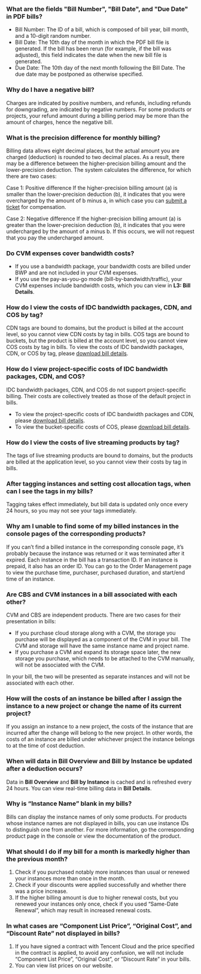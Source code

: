 ### What are the fields "Bill Number", "Bill Date", and "Due Date" in PDF bills?

- Bill Number: The ID of a bill, which is composed of bill year, bill month, and a 10-digit random number.
- Bill Date: The 10th day of the month in which the PDF bill file is generated. If the bill has been rerun (for example, if the bill was adjusted), this field indicates the date when the new bill file is generated.
- Due Date: The 10th day of the next month following the Bill Date. The due date may be postponed as otherwise specified.

### Why do I have a negative bill?

Charges are indicated by positive numbers, and refunds, including refunds for downgrading, are indicated by negative numbers. For some products or projects, your refund amount during a billing period may be more than the amount of charges, hence the negative bill.

### What is the precision difference for monthly billing?

Billing data allows eight decimal places, but the actual amount you are charged (deduction) is rounded to two decimal places. As a result, there may be a difference between the higher-precision billing amount and the lower-precision deduction. The system calculates the difference, for which there are two cases:

Case 1: Positive difference
If the higher-precision billing amount (a) is smaller than the lower-precision deduction (b), it indicates that you were overcharged by the amount of b minus a, in which case you can [submit a ticket](https://console.cloud.tencent.com/workorder/category) for compensation.

Case 2: Negative difference
If the higher-precision billing amount (a) is greater than the lower-precision deduction (b), it indicates that you were undercharged by the amount of a minus b. If this occurs, we will not request that you pay the undercharged amount.

### Do CVM expenses cover bandwidth costs?

- If you use a bandwidth package, your bandwidth costs are billed under BWP and are not included in your CVM expenses.
- If you use the pay-as-you-go mode (bill-by-bandwidth/traffic), your CVM expenses include bandwidth costs, which you can view in **L3: Bill Details**.

### How do I view the costs of IDC bandwidth packages, CDN, and COS by tag?

CDN tags are bound to domains, but the product is billed at the account level, so you cannot view CDN costs by tag in bills.
COS tags are bound to buckets, but the product is billed at the account level, so you cannot view COS costs by tag in bills.
To view the costs of IDC bandwidth packages, CDN, or COS by tag, please [download bill details](https://console.cloud.tencent.com/expense/bill/dosageDownload).

### How do I view project-specific costs of IDC bandwidth packages, CDN, and COS?

IDC bandwidth packages, CDN, and COS do not support project-specific billing. Their costs are collectively treated as those of the default project in bills.

- To view the project-specific costs of IDC bandwidth packages and CDN, please [download bill details](https://console.cloud.tencent.com/expense/bill/dosageDownload).
- To view the bucket-specific costs of COS, please [download bill details](https://console.cloud.tencent.com/expense/bill/dosageDownload).

### How do I view the costs of live streaming products by tag?

The tags of live streaming products are bound to domains, but the products are billed at the application level, so you cannot view their costs by tag in bills.

### After tagging instances and setting cost allocation tags, when can I see the tags in my bills?

Tagging takes effect immediately, but bill data is updated only once every 24 hours, so you may not see your tags immediately.

### Why am I unable to find some of my billed instances in the console pages of the corresponding products?

If you can’t find a billed instance in the corresponding console page, it’s probably because the instance was returned or it was terminated after it expired.
Each instance in the bill has a transaction ID. If an instance is prepaid, it also has an order ID. You can go to the Order Management page to view the purchase time, purchaser, purchased duration, and start/end time of an instance.

### Are CBS and CVM instances in a bill associated with each other?

CVM and CBS are independent products. There are two cases for their presentation in bills:

- If you purchase cloud storage along with a CVM, the storage you purchase will be displayed as a component of the CVM in your bill. The CVM and storage will have the same instance name and project name.
- If you purchase a CVM and expand its storage space later, the new storage you purchase, which needs to be attached to the CVM manually, will not be associated with the CVM.

In your bill, the two will be presented as separate instances and will not be associated with each other.

### How will the costs of an instance be billed after I assign the instance to a new project or change the name of its current project?

If you assign an instance to a new project, the costs of the instance that are incurred after the change will belong to the new project.
In other words, the costs of an instance are billed under whichever project the instance belongs to at the time of cost deduction.

### When will data in **Bill Overview** and **Bill by Instance** be updated after a deduction occurs?

Data in **Bill Overview** and **Bill by Instance** is cached and is refreshed every 24 hours. You can view real-time billing data in **Bill Details**.

### Why is “Instance Name” blank in my bills?

Bills can display the instance names of only some products. For products whose instance names are not displayed in bills, you can use instance IDs to distinguish one from another. For more information, go the corresponding product page in the console or view the documentation of the product.

### What should I do if my bill for a month is markedly higher than the previous month?

1. Check if you purchased notably more instances than usual or renewed your instances more than once in the month.
2. Check if your discounts were applied successfully and whether there was a price increase.
3. If the higher billing amount is due to higher renewal costs, but you renewed your instances only once, check if you used “Same-Date Renewal”, which may result in increased renewal costs.

### In what cases are “Component List Price”, “Original Cost”, and “Discount Rate” not displayed in bills?

1. If you have signed a contract with Tencent Cloud and the price specified in the contract is applied, to avoid any confusion, we will not include “Component List Price”, “Original Cost”, or “Discount Rate” in your bills.
2. You can view list prices on our website.
